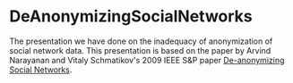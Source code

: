 # DeAnonymizingSocialNetworks

The presentation we have done on the inadequacy of anonymization of social network data. This presentation is based on the paper by Arvind Narayanan and Vitaly Schmatikov's 2009 IEEE S&P paper [De-anonymizing Social Networks](https://ieeexplore.ieee.org/document/5207644).
